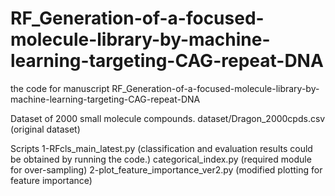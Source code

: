 # RF_Generation-of-a-focused-molecule-library-by-machine-learning-targeting-CAG-repeat-DNA
the code for manuscript RF_Generation-of-a-focused-molecule-library-by-machine-learning-targeting-CAG-repeat-DNA

Dataset of 2000 small molecule compounds.
dataset/Dragon_2000cpds.csv (original dataset)

Scripts
1-RFcls_main_latest.py (classification and evaluation results could be obtained by running the code.)
categorical_index.py (required module for over-sampling)
2-plot_feature_importance_ver2.py (modified plotting for feature importance)
